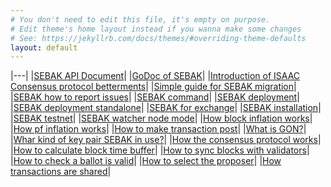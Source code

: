 ```yaml
---
# You don't need to edit this file, it's empty on purpose.
# Edit theme's home layout instead if you wanna make some changes
# See: https://jekyllrb.com/docs/themes/#overriding-theme-defaults
layout: default
---
```


|---|
|[SEBAK API Document](http://bosnet.github.io/docs/api)|
|[GoDoc of SEBAK](https://godoc.org/boscoin.io/sebak)|
|[Introduction of ISAAC Consensus protocol betterments](docs/introduction-isaac-consensus-protocol-betterment/)|
|[Simple guide for SEBAK migration](docs/simple-guide-for-sebak-migration/)|
|[SEBAK how to report issues](docs/how-to-report-issue/)|
|[SEBAK command](docs/SEBAK-command/)|
|[SEBAK deployment](docs/SEBAK-deployment/)|
|[SEBAK deployment standalone](docs/SEBAK-deployment-standalone/)|
|[SEBAK for exchange](docs/SEBAK-for-exchange/)|
|[SEBAK installation](docs/SEBAK-installation/)|
|[SEBAK testnet](docs/SEBAK-testnet/)|
|[SEBAK watcher node mode](docs/watcher-node-mode/)|
|[How block inflation works](docs/how-block-inflation-works/)|
|[How pf inflation works](docs/how-pf-inflation-works/)|
|[How to make transaction post](docs/how-to-make-transaction-post/)|
|[What is GON?](docs/what-is-gon/)|
|[Whar kind of key pair SEBAK in use?](docs/What-kind-of-key-pair-sebak-in-use/)|
|[How the consensus protocol works](docs/how-the-consensus-protocol-works/)|
|[How to calculate block time buffer](docs/how-to-calculate-block-time-buffer/)|
|[How to sync blocks with validators](docs/how-to-sync-blocks-with-validators/)|
|[How to check a ballot is valid](docs/how-to-check-a-ballot-is-valid/)|
|[How to select the proposer](docs/how-to-select-the-proposer/)|
|[How transactions are shared](docs/how-transactions-are-shared/)|
